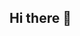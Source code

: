 ## Hi there 👋

<!--
**Wodsfort/Wodsfort** is a ✨ _special_ ✨ repository because its `README.md` (this file) appears on your GitHub profile.

[![About me](https://github-readme-stats.vercel.app/api?username=wodsfort&show_icons=true)]
